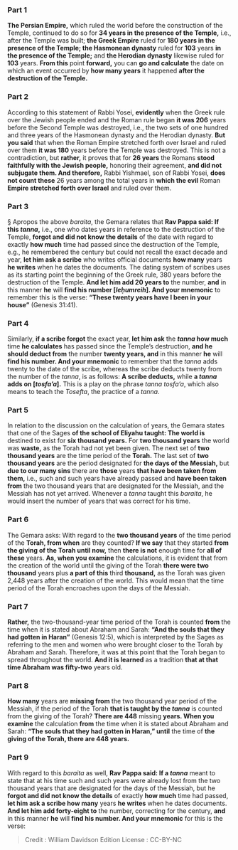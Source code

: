 
### Part 1
<b>The Persian Empire,</b> which ruled the world before the construction of the Temple, continued to do so for <b>34 years in the presence of the Temple,</b> i.e., after the Temple was built; <b>the Greek Empire</b> ruled for <b>180 years in the presence of the Temple; the Hasmonean dynasty</b> ruled for <b>103</b> years <b>in the presence of the Temple;</b> and <b>the Herodian dynasty</b> likewise ruled for <b>103</b> years. <b>From this</b> point <b>forward,</b> you can <b>go and calculate</b> the date on which an event occurred by <b>how many years</b> it happened <b>after the destruction of the Temple.</b>

### Part 2
According to this statement of Rabbi Yosei, <b>evidently</b> when the Greek rule over the Jewish people ended and the Roman rule began <b>it was 206</b> years before the Second Temple was destroyed, i.e., the two sets of one hundred and three years of the Hasmonean dynasty and the Herodian dynasty. <b>But you said</b> that when the Roman Empire stretched forth over Israel and ruled over them <b>it was 180</b> years before the Temple was destroyed. This is not a contradiction, but <b>rather,</b> it proves that for <b>26 years</b> the Romans <b>stood faithfully with the Jewish people,</b> honoring their agreement, <b>and did not subjugate them. And therefore,</b> Rabbi Yishmael, son of Rabbi Yosei, <b>does not count these</b> 26 years among the total years in <b>which the evil</b> Roman <b>Empire stretched forth over Israel</b> and ruled over them.

### Part 3
§ Apropos the above <i>baraita</i>, the Gemara relates that <b>Rav Pappa said: If this <i>tanna</i>,</b> i.e., one who dates years in reference to the destruction of the Temple, <b>forgot and did not know the details</b> of the date with regard to exactly <b>how much</b> time had passed since the destruction of the Temple, e.g., he remembered the century but could not recall the exact decade and year, <b>let him ask a scribe</b> who writes official documents <b>how many</b> years <b>he writes</b> when he dates the documents. The dating system of scribes uses as its starting point the beginning of the Greek rule, 380 years before the destruction of the Temple. <b>And let him add 20 years to</b> the number, <b>and</b> in this manner <b>he</b> will <b>find his number [<i>leḥumreih</i>]. And your mnemonic</b> to remember this is the verse: <b>“These twenty years have I been in your house”</b> (Genesis 31:41).

### Part 4
Similarly, <b>if a scribe forgot</b> the exact year, <b>let him ask</b> the <b><i>tanna</i> how much</b> time <b>he calculates</b> has passed since the Temple’s destruction, <b>and he should deduct from</b> the number <b>twenty years, and</b> in this manner <b>he</b> will <b>find his number. And your mnemonic</b> to remember that the <i>tanna</i> adds twenty to the date of the scribe, whereas the scribe deducts twenty from the number of the <i>tanna</i>, is as follows: <b>A scribe deducts,</b> while <b>a <i>tanna</i> adds on [<i>tosfa’a</i>].</b> This is a play on the phrase <i>tanna tosfa’a</i>, which also means to teach the <i>Tosefta</i>, the practice of a <i>tanna</i>.

### Part 5
In relation to the discussion on the calculation of years, the Gemara states that one of the Sages <b>of the school of Eliyahu taught: The world is</b> destined to exist for <b>six thousand years.</b> For <b>two thousand years</b> the world was <b>waste,</b> as the Torah had not yet been given. The next set of <b>two thousand years</b> are the time period of the <b>Torah.</b> The last set of <b>two thousand years</b> are the period designated for <b>the days of the Messiah,</b> but <b>due to our many sins</b> there are <b>those</b> years <b>that have been taken from them,</b> i.e., such and such years have already passed and <b>have been taken from</b> the two thousand years that are designated for the Messiah, and the Messiah has not yet arrived. Whenever a <i>tanna</i> taught this <i>baraita</i>, he would insert the number of years that was correct for his time.

### Part 6
The Gemara asks: With regard to the <b>two thousand years</b> of the time period of the <b>Torah, from when</b> are they counted? <b>If we say</b> that they started <b>from the giving of the Torah until now,</b> then <b>there is not</b> enough time for <b>all of these</b> years. <b>As, when you examine</b> the calculations, it is evident that from the creation of the world until the giving of the Torah <b>there were two thousand</b> years plus <b>a part of this</b> third <b>thousand,</b> as the Torah was given 2,448 years after the creation of the world. This would mean that the time period of the Torah encroaches upon the days of the Messiah.

### Part 7
<b>Rather,</b> the two-thousand-year time period of the Torah is counted <b>from</b> the time when it is stated about Abraham and Sarah: <b>“And the souls that they had gotten in Haran”</b> (Genesis 12:5), which is interpreted by the Sages as referring to the men and women who were brought closer to the Torah by Abraham and Sarah. Therefore, it was at this point that the Torah began to spread throughout the world. <b>And it is learned</b> as a tradition <b>that at that time Abraham was fifty-two</b> years old.

### Part 8
<b>How many</b> years are <b>missing from</b> the two thousand year period of the Messiah, if the period of the Torah <b>that is taught by the <i>tanna</i></b> is counted from the giving of the Torah? <b>There are 448</b> missing <b>years. When you examine</b> the calculation <b>from</b> the time when it is stated about Abraham and Sarah: <b>“The souls that they had gotten in Haran,” until</b> the time of <b>the giving of the Torah, there are 448 years.</b>

### Part 9
With regard to this <i>baraita</i> as well, <b>Rav Pappa said: If a <i>tanna</i></b> meant to state that at his time such and such years were already lost from the two thousand years that are designated for the days of the Messiah, but he <b>forgot and did not know the details</b> of exactly <b>how much</b> time had passed, <b>let him ask a scribe how many</b> years <b>he writes</b> when he dates documents. <b>And let him add forty-eight to</b> the number, correcting for the century, <b>and</b> in this manner <b>he</b> will <b>find his number. And your mnemonic</b> for this is the verse:

>Credit : William Davidson Edition
>License : CC-BY-NC